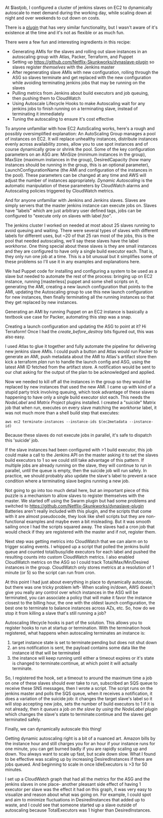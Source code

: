 
At $lastjob, I configured a cluster of jenkins slaves on EC2 to dynamically autoscale to meet demand during the working day, while scaling down at night and over weekends to cut down on costs.

There is a [plugin](https://wiki.jenkins-ci.org/display/JENKINS/Amazon+EC2+Plugin) that has very similar functionality, but I wasn't aware of it's existence at the time and it's not as flexible or as much fun.

There were a few fun and interesting ingredients in this recipe:
* Generating AMIs for the slaves and rolling out slave instances in an autoscaling group with Atlas, Packer, Terraform, and Puppet
* Setting up https://github.com/Netflix-Skunkworks/dynaslave-plugin so slaves register _themselves_ with the Jenkins master
* After regenerating slave AMIs with new configuration, rolling through the ASG so slaves terminate and get replaced with the new configuration while avoiding terminating jenkins jobs that may be running on the slaves
* Pulling metrics from Jenkins about build executors and job queuing, then pushing them to CloudWatch
* Using Autoscale Lifecycle Hooks to make Autoscaling wait for any jenkins jobs to finish running on a terminating slave, instead of terminating it immediately
* Tuning the autoscaling to ensure it's cost effective

To anyone unfamiliar with how EC2 AutoScaling works, here's a rough and possibly oversimplified explanation: An AutoScaling Group manages a pool of instances on EC2. It will replace unhealthy instances, distribute instances evenly across availability zones, allow you to use spot instances and of course dynamically grow or shrink the pool. Some of the key configuration parameters on an ASG are: MinSize (minimum instances in the group), MaxSize (maximum instances in the group), DesiredCapacity (how many instances should be running in the group, this is an optional parameter), LaunchConfigurationName (the AMI and configuration of the instances in the pool). These parameters can be changed at any time and AWS will adjust the number of instances appropriately. _Dynamic Autoscaling_ is the automatic manipulation of these parameters by CloudWatch alarms and Autoscaling policies triggered by CloudWatch metrics.

And for anyone unfamiliar with Jenkins and Jenkins slaves. Slaves are simply servers that the master jenkins instance can execute jobs on. Slaves have "labels" which are just arbitrary user defined tags, jobs can be configured to "execute only on slaves with label _foo_".

The jenkins cluster I worked on needed at most about 25 slaves running to avoid queuing and waiting. There were several types of slaves with different labels for different uses, but ~20 of that 25 ran most of the jobs, this is the pool that needed autoscaling, we'll say these slaves have the label *workhorse*. One thing special about these slaves is they are small instances and they are configured to have only a single build executor each. That is, they only run one job at a time. This is a bit unusual but it simplifies some of these problems so I'll use it in any examples and explanations here.

We had Puppet code for installing and configuring a system to be used as a slave but needed to automate the rest of the process: bringing up on EC2 instance, running [masterless] puppet and some shell scripts on it, generating the AMI, creating a new launch configuration that points to the AMI, updating the Autoscaling group to use this new launch configuration for new instances, then finally terminating all the running instances so that they get replaced by new instances.

Generating an AMI by running Puppet on an EC2 instance is basically a textbook use case for Packer, automating this step was a snap.

Creating a launch configuration and updating the ASG to point at it? Hi Terraform! Once I had the _create_before_destroy_ bits figured out, this was also easy.

I used Atlas to glue it together and fully automate the pipeline for delivering new jenkins slave AMIs. I could push a button and Atlas would run Packer to generate an AMI, push metadata about the AMI to Atlas's artifact store then kick a terraform _plan_ run to handle the launch config and ASG, using the latest AMI ID fetched from the artifact store. A notification would be sent to our chat asking for the output of the plan to be acknowledged and applied.

Now we needed to kill off all the instances in the group so they would be replaced by new instances that used the new AMI. I came up with kind of a stupid party trick involving queuing, which took advantage of these slaves happening to have only a single build executor slot each. This needs the *NodeLabel* and *Matrix Project* plugins installed. I created a "suicide" Matrix job that when run, executes on every slave matching the *workhorse* label, it was not much more than a shell build step that executes:

```aws ec2 terminate-instances --instance-ids $(ec2metadata --instance-id)```

Because these slaves do not execute jobs in parallel, it's safe to dispatch this 'suicide' job.

If the slave instances had been configured with >1 build executor, this job could make a call to the Jenkins API on the master asking it to set the slaves build executors to 1 so we could still take advantage of this pattern. If multiple jobs are already running on the slave, they will continue to run in parallel, until the queue is empty, then the suicide job will run safely. In practice, we should probably also update the slave's label to prevent a race condition where a terminating slave begins running a new job.

Not going to go into too much detail here, but an important piece of this puzzle is a mechanism to allow slaves to register themselves with the master. We started off using the Swarm plugin but had some problems and switched to https://github.com/Netflix-Skunkworks/dynaslave-plugin  Batteries aren't really included with this plugin, and the scripts that come with it are almost pseudocode, they look like shell scripts but they are non-functional examples and maybe even a bit misleading. But it was smooth sailing once I had the scripts squared away. The slaves had a cron job that would check if they are registered with the master and if not, register them.

Next step was getting metrics into CloudWatch that we can alarm on to trigger scaling events. I whipped up a script that polled the jenkins build queue and counted total/busy/idle executors for each label and pushed the resulting counts into custom CloudWatch metrics. I also enabled CloudWatch metrics on the ASG so I could track Total/Max/Min/Desired instances in the group. CloudWatch only stores metrics at a resolution of 1 minute (or 5) so the script can run from cron.

At this point I had just about everything in place to dynamically autoscale, but there was one tricky problem left- When scaling in/down, AWS doesn't give you really any control over which instances in the ASG will be terminated, you can associate a policy that will make it favor the instance closest to the billing hour, the one with the oldest launch configuration, the best one to terminate to balance instances across AZs, etc. So, how do we stop it from killing a slave that's still running a job?

Autoscaling lifecycle hooks is part of the solution. This allows you to register hooks to run at startup or termination. With the termination hook registered, what happens when autoscaling terminates an instance is:
1. target instance state is set to terminate:pending but does not shut down
2. an sns notification is sent, the payload contains some data like the instance id that will be terminated
3. the instance will keep running until either a timeout expires or it's state is changed to terminate:continue, at which point it will actually terminate.

So, I registered the hook, set a timeout to around the maximum time a job on one of these slaves should ever take to run, subscribed an SQS queue to receive these SNS messages, then I wrote a script. The script runs on the jenkins master and polls the SQS queue, when it receives a notification, it does a variation of the suicide job: it changes the target slave's label so it will stop accepting new jobs, sets the number of build executors to 1 if it is not already, then it *queues* a job _on the slave by using the NodeLabel plugin_ which changes the slave's state to terminate:continue and the slaves get terminated safely.

Finally, we can dynamically autoscale this thing!

Getting dynamic autoscaling right is a bit of a nuanced art. Amazon bills by the instance hour and still charges you for an hour if your instance runs for one minute, you can get burned badly if you are rapidly scaling up and down. You always want to scale up fast, but scale down slow. What I found to be effective was scaling up by increasing DesiredInstances if there are jobs queued. And beginning to scale in once IdleExecutors is >3 for 50 minutes. 

I set up a CloudWatch graph that had all the metrics for the ASG and the jenkins slaves in one place- another pleasant side effect of having 1 executor per slave was the effect it had on this graph, it was very easy to visualize and reason about what was going on. For example, I could spot and aim to minimize fluctuations in DesiredInstances that added up to waste, and I could see that someone started up a slave outside of autoscaling because TotalExecutors was 1 higher than DesiredInstances.

